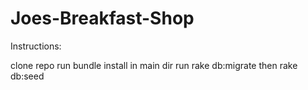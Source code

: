 # Joes-Breakfast-Shop

Instructions:

clone repo
run bundle install in main dir
run rake db:migrate then rake db:seed
